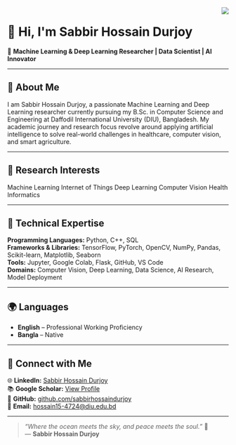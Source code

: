 <img align="right" src="https://visitor-badge.laobi.icu/badge?page_id=esabbir-hossain-durjoy.visitor-badge"/>

# 👋 Hi, I'm Sabbir Hossain Durjoy  
🎯 **Machine Learning & Deep Learning Researcher | Data Scientist | AI Innovator**

---

## 🧠 About Me
I am Sabbir Hossain Durjoy, a passionate Machine Learning and Deep Learning researcher currently pursuing my B.Sc. in Computer Science and Engineering at Daffodil International University (DIU), Bangladesh. My academic journey and research focus revolve around applying artificial intelligence to solve real-world challenges in healthcare, computer vision, and smart agriculture.  

---

## 🔬 Research Interests
Machine Learning
Internet of Things
Deep Learning
Computer Vision
Health Informatics

---

## 🧰 Technical Expertise
**Programming Languages:** Python, C++, SQL  
**Frameworks & Libraries:** TensorFlow, PyTorch, OpenCV, NumPy, Pandas, Scikit-learn, Matplotlib, Seaborn  
**Tools:** Jupyter, Google Colab, Flask, GitHub, VS Code  
**Domains:** Computer Vision, Deep Learning, Data Science, AI Research, Model Deployment  

---

## 🌍 Languages
- **English** – Professional Working Proficiency  
- **Bangla** – Native  

---

## 🤝 Connect with Me
🌐 **LinkedIn:** [Sabbir Hossain Durjoy](https://www.linkedin.com/in/sabbir-hossain-durjoy-9732aa379/)  
📚 **Google Scholar:** [View Profile](https://scholar.google.com/citations?user=kutVEGUAAAAJ&hl=en)  
💼 **GitHub:** [github.com/sabbirhossaindurjoy](https://github.com/sabbirhossaindurjoy)  
📧 **Email:** hossain15-4724@diu.edu.bd  

---

> *“Where the ocean meets the sky, and peace meets the soul.”* 🌊  
> — **Sabbir Hossain Durjoy**
